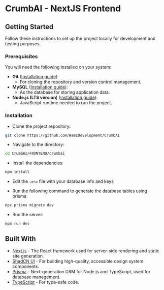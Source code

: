 # CrumbAI - NextJS Frontend

## Getting Started

Follow these instructions to set up the project locally for development and testing purposes.

### Prerequisites

You will need the following installed on your system:

- **Git** ([Installation guide](https://git-scm.com/downloads)):
  - For cloning the repository and version control management.
- **MySQL** ([Installation guide](https://dev.mysql.com/downloads/installer/)):
  - As the database for storing application data.
- **Node.js (LTS version)** ([Installation guide](https://nodejs.org/en/download)):
  - JavaScript runtime needed to run the project. 

### Installation

- Clone the project repository:

```bash
git clone https://github.com/HamzDevelopment/CrumbAI
```

- Navigate to the directory:

```bash
cd CrumbAI/FRONTEND/crumbai
```

- Install the dependencies:

```bash
npm install
```

- Edit the `.env` file with your database info and keys

- Run the following command to generate the database tables using prisma:

```bash
npx prisma migrate dev
```

- Run the server:

```bash
npm run dev
```

## Built With

- [Next.js](https://nextjs.org/) - The React framework used for server-side rendering and static site generation.
- [ShadCN UI](https://ui.shadcn.com/) - For building high-quality, accessible design system components.
- [Prisma](https://www.prisma.io/) - Next-generation ORM for Node.js and TypeScript, used for database management.
- [TypeScript](https://www.typescriptlang.org/) - For type-safe code.
